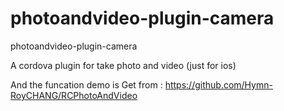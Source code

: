 # photoandvideo-plugin-camera
photoandvideo-plugin-camera

A cordova plugin for take photo and video (just for ios)

And the funcation demo is Get from : https://github.com/Hymn-RoyCHANG/RCPhotoAndVideo

